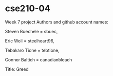 # cse210-04
Week 7 project
Authors and github account names:

Steven Buechele = sbuec, 

Eric Woll = steelheart96, 

Tebakaro Tione = tebtione, 

Connor Baltich = canadianbleach


Title: Greed





